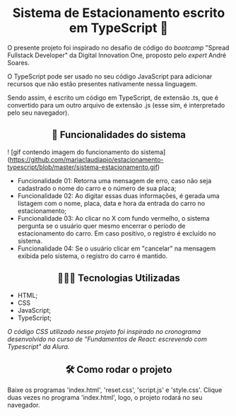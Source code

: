 <h1 align="center"> Sistema de Estacionamento escrito em TypeScript 🚗 </h1>



O presente projeto foi inspirado no desafio de código do *bootcamp* "Spread Fullstack Developer" da Digital Innovation One, proposto pelo *expert* André Soares. 

O TypeScript pode ser usado no seu código JavaScript para adicionar recursos que não estão presentes nativamente nessa linguagem. 

Sendo assim, é escrito um código em TypeScript, de extensão .ts, que é convertido para um outro arquivo de extensão .js (esse sim, é interpretado pelo seu navegador). 



<h2 align="center">🔨 Funcionalidades do sistema</h2>   

! [gif contendo imagem do funcionamento do sistema] (https://github.com/mariaclaudiapio/estacionamento-typescript/blob/master/sistema-estacionamento.gif)

* Funcionalidade 01: Retorna uma mensagem de erro, caso não seja cadastrado o nome do carro e o número de sua placa;
* Funcionalidade 02: Ao digitar essas duas informações, é gerada uma listagem com o nome, placa, data e hora da entrada do carro no estacionamento;
* Funcionalidade 03: Ao clicar no X com fundo vermelho, o sistema pergunta se o usuário quer mesmo encerrar o período de estacionamento do carro. Em caso positivo, o registro é excluído no sistema.
* Funcionalidade 04: Se o usuário clicar em "cancelar" na mensagem exibida pelo sistema, o registro do carro é mantido.



<h2 align="center">👩🏽‍💻 Tecnologias Utilizadas</h2>   

* HTML;
* CSS
* JavaScript;
* TypeScript;

*O código CSS utilizado nesse projeto foi inspirado no cronograma desenvolvido no curso de "Fundamentos de React: escrevendo com Typescript" da Alura.*



<h2 align="center">🛠️ Como rodar o projeto</h2> 

Baixe os programas 'index.html', 'reset.css', 'script.js' e 'style.css'. Clique duas vezes no programa 'index.html', logo, o projeto rodará no seu navegador.



 
